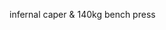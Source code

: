 infernal caper & 140kg bench press

<!---
dr-turhard/dr-turhard is a ✨ special ✨ repository because its `README.md` (this file) appears on your GitHub profile.
You can click the Preview link to take a look at your changes.
--->
